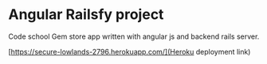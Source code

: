 Angular Railsfy project
==============
Code school Gem store app written with angular js and backend rails server.


[https://secure-lowlands-2796.herokuapp.com/](Heroku deployment link)
